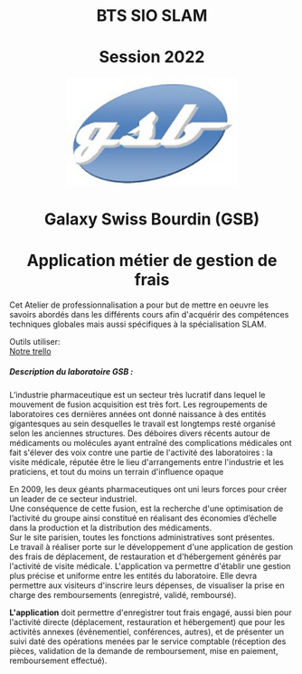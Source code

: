 <h1 align="center">BTS SIO SLAM</h1>
<h1 align="center">Session 2022</h1>

<p align="center">
  <img src="images/logo.jpg" width="300" />
</p>

<h1 align="center">Galaxy Swiss Bourdin (GSB)</h1>
<h1 align="center">Application métier de gestion de frais</h1>

Cet Atelier de professionnalisation a pour but de mettre en oeuvre les savoirs abordés dans les différents cours afin d'acquérir des compétences techniques globales mais aussi spécifiques à la spécialisation SLAM.

Outils utiliser:<br>
 [Notre trello](https://trello.com/b/MQB4QiYp)


##### Description du laboratoire GSB :
L’industrie pharmaceutique est un secteur très lucratif dans lequel le mouvement de fusion acquisition 
est très fort. Les regroupements de laboratoires ces dernières années ont donné naissance à des entités gigantesques au sein desquelles le travail est longtemps resté organisé selon les anciennes structures. 
Des déboires divers récents autour de médicaments ou molécules ayant entraîné des complications 
médicales ont fait s'élever des voix contre une partie de l'activité des laboratoires : la visite médicale,
réputée être le lieu d'arrangements entre l'industrie et les praticiens, et tout du moins un terrain 
d'influence opaque  
  
En 2009, les deux géants pharmaceutiques ont uni leurs forces pour créer un leader de ce secteur
industriel.<br>
Une conséquence de cette fusion, est la recherche d'une optimisation de l’activité du groupe ainsi
constitué en réalisant des économies d’échelle dans la production et la distribution des médicaments.
<br>
Sur le site parisien, toutes les fonctions administratives sont présentes.
<br>
Le travail à réaliser porte sur le développement d'une application de gestion des frais de déplacement,
de restauration et d'hébergement générés par l'activité de visite médicale.
L'application va permettre d'établir une gestion plus précise et uniforme entre les entités du laboratoire. Elle devra permettre aux visiteurs d'inscrire leurs dépenses, de visualiser la prise en charge des
remboursements (enregistré, validé, remboursé).
  
    
<strong>L'application</strong> doit permettre d'enregistrer tout frais engagé, aussi bien pour l'activité directe (déplacement, restauration et hébergement) que pour les activités annexes (événementiel, conférences,
autres), et de présenter un suivi daté des opérations menées par le service comptable (réception des
pièces, validation de la demande de remboursement, mise en paiement, remboursement effectué).
